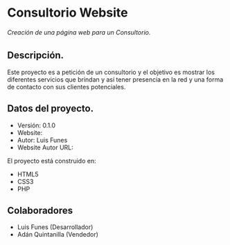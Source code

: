 # Consultorio Website
###### Creación de una página web para un Consultorio.

## Descripción.
Este proyecto es a petición de un consultorio y el objetivo es mostrar los diferentes servicios que brindan y así tener presencia en la red y una forma de contacto con sus clientes potenciales.

## Datos del proyecto.
- Versión: 0.1.0
- Website:
- Autor: Luis Funes
- Website Autor URL:


El proyecto está construido en:
- HTML5
- CSS3
- PHP

## Colaboradores
- Luis Funes (Desarrollador)
- Adán Quintanilla (Vendedor)
